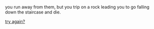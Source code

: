 you run away from them, but you trip on a rock leading you to go falling down the staircase and die.

[try again?](../decision.md)
